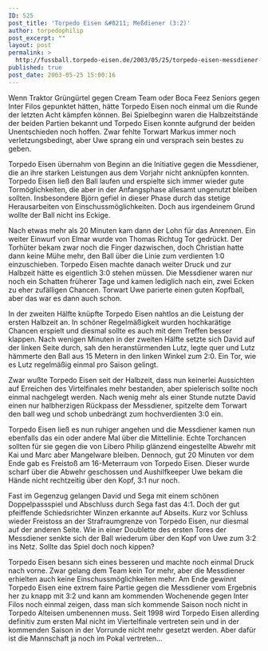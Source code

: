 ```yaml
---
ID: 525
post_title: 'Torpedo Eisen &#8211; Meßdiener (3:2)'
author: torpedophilip
post_excerpt: ""
layout: post
permalink: >
  http://fussball.torpedo-eisen.de/2003/05/25/torpedo-eisen-messdiener-32/
published: true
post_date: 2003-05-25 15:00:16
---
```

Wenn Traktor Grüngürtel gegen Cream Team oder Boca Feez Seniors gegen Inter Filos gepunktet hätten, hätte Torpedo Eisen noch einmal um die Runde der letzten Acht kämpfen können. Bei Spielbeginn waren die Halbzeitstände der beiden Partien bekannt und Torpedo Eisen konnte aufgrund der beiden Unentschieden noch hoffen. Zwar fehlte Torwart Markus immer noch verletzungsbedingt, aber Uwe sprang ein und versprach sein bestes zu geben.

Torpedo Eisen übernahm von Beginn an die Initiative gegen die Messdiener, die an ihre starken Leistungen aus dem Vorjahr nicht anknüpfen konnten. Torpedo Eisen ließ den Ball laufen und erspielte sich immer wieder gute Tormöglichkeiten, die aber in der Anfangsphase allesamt ungenutzt bleiben sollten. Insbesondere Björn gefiel in dieser Phase durch das stetige Herausarbeiten von Einschussmöglichkeiten. Doch aus irgendeinem Grund wollte der Ball nicht ins Eckige.

Nach etwas mehr als 20 Minuten kam dann der Lohn für das Anrennen. Ein weiter Einwurf von Elmar wurde von Thomas Richtug Tor gedrückt. Der Torhüter bekam zwar noch die Finger dazwischen, doch Christian hatte dann keine Mühe mehr, den Ball über die Linie zum verdienten 1:0 einzuschieben. Torpedo Eisen machte danach weiter Druck und zur Halbzeit hätte es eigentlich 3:0 stehen müssen. Die Messdiener waren nur noch ein Schatten früherer Tage und kamen lediglich nach ein, zwei Ecken zu eher zufälligen Chancen. Torwart Uwe parierte einen guten Kopfball, aber das war es dann auch schon.

In der zweiten Hälfte knüpfte Torpedo Eisen nahtlos an die Leistung der ersten Halbzeit an. In schöner Regelmäßigkeit wurden hochkarätige Chancen erspielt und diesmal sollte es auch mit dem Treffen besser klappen. Nach wenigen Minuten in der zweiten Hälfte setzte sich David auf der linken Seite durch, sah den heranstürmenden Lutz, legte quer und Lutz hämmerte den Ball aus 15 Metern in den linken Winkel zum 2:0. Ein Tor, wie es Lutz regelmäßig einmal pro Saison gelingt. 

Zwar wußte Torpedo Eisen seit der Halbzeit, dass nun keinerlei Aussichten auf Erreichen des Virtelfinales mehr bestanden, aber spielerisch sollte noch einmal nachgelegt werden. Nach wenig mehr als einer Stunde nutzte David einen nur halbherzigen Rückpass der Messdiener, spitzelte dem Torwart den ball weg und schob unbedrängt zum hochverdienten 3:0 ein.

Torpedo Eisen ließ es nun ruhiger angehen und die Messdiener kamen nun ebenfalls das ein oder andere Mal über die Mittellinie. Echte Torchancen sollten für sie gegen die von Libero Philip glänzend eingestellte Abwehr mit Kai und Marc aber Mangelware bleiben. Dennoch, gut 20 Minuten vor dem Ende gab es Freistoß am 16-Meterraum von Torpedo Eisen. Dieser wurde scharf über die Abwehr geschossen und Aushilfkeeper Uwe bekam die Hände nicht rechtzeitig über den Kopf, 3:1 nur noch.

Fast im Gegenzug gelangen David und Sega mit einem schönen Doppelpassspiel und Abschluss durch Sega fast das 4:1. Doch der gut pfeiffende Schiedsrichter Winzen erkannte auf Abseits. Kurz vor Schluss wieder Freistoss an der Strafraumgrenze von Torpedo Eisen, nur diesmal auf der anderen Seite. Wie in einer Doublette des ersten Tores der Messdiener senkte sich der Ball wiederum über den Kopf von Uwe zum 3:2 ins Netz. Sollte das Spiel doch noch kippen? 

Torpedo Eisen besann sich eines besseren und machte noch einmal Druck nach vorne. Zwar gelang dem Team kein Tor mehr, aber die Messdiener erhielten auch keine Einschussmöglichkeiten mehr. Am Ende gewinnt Torpedo Eisen eine extrem faire Partie gegen die Messdiener vom Ergebnis her zu knapp mit 3:2 und kann am kommenden Wochenende gegen Inter Filos noch einmal zeigen, dass man sich kommende Saison noch nicht in Torpedo Alteisen umbenennen muss. Seit 1998 wird Torpedo Eisen allerding definitiv zum ersten Mal nicht im Viertelfinale vertreten sein und in der kommenden Saison in der Vorrunde nicht mehr gesetzt werden. Aber dafür ist die Mannschaft ja noch im Pokal vertreten...